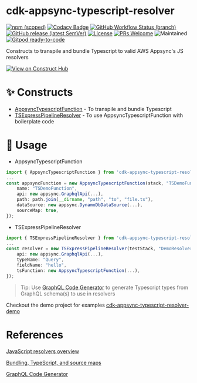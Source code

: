 # cdk-appsync-typescript-resolver

[![npm (scoped)](https://img.shields.io/npm/v/cdk-appsync-typescript-resolver)](https://www.npmjs.com/package/cdk-appsync-typescript-resolver)
[![Codacy Badge](https://app.codacy.com/project/badge/Grade/73988a5fee2a473a92ea3ecb288dfbc3)](https://app.codacy.com/gh/sudokar/cdk-appsync-typescript-resolver/dashboard?utm_source=gh&utm_medium=referral&utm_content=&utm_campaign=Badge_grade)
[![GitHub Workflow Status (branch)](https://img.shields.io/github/actions/workflow/status/sudokar/cdk-appsync-typescript-resolver/release.yml?branch=main&label=release&style=flat-square)](https://github.com/sudokar/cdk-appsync-typescript-resolver/actions/workflows/release.yml)
[![GitHub release (latest SemVer)](https://img.shields.io/github/release/sudokar/cdk-appsync-typescript-resolver?sort=semver&style=flat-square)](https://github.com/sudokar/cdk-appsync-typescript-resolver/releases)
[![License](https://img.shields.io/badge/License-Apache_2.0-blue.svg)](https://opensource.org/licenses/Apache-2.0)
[![PRs Welcome](https://img.shields.io/badge/PRs-welcome-brightgreen.svg)](https://github.com/sudokar/nx-serverless)
![Maintained](https://img.shields.io/maintenance/yes/2024.svg)
[![Gitpod ready-to-code](https://img.shields.io/badge/Gitpod-ready--to--code-blue?logo=gitpod&style=flat-square)](https://gitpod.io/#https://github.com/sudokar/cdk-appsync-typescript-resolver)

Constructs to transpile and bundle Typescript to valid AWS Appsync's JS resolvers

[![View on Construct Hub](https://constructs.dev/badge?package=cdk-appsync-typescript-resolver)](https://constructs.dev/packages/cdk-appsync-typescript-resolver)

# ✨ Constructs

- [AppsyncTypescriptFunction](src%2Flib%2FAppsyncTypescriptFunction.ts) - To transpile and bundle Typescript
- [TSExpressPipelineResolver](src%2Flib%2FJSExpressPipelineResolver.ts) - To use AppsyncTypescriptFunction with boilerplate code

# 🚀 Usage

- AppsyncTypescriptFunction
```typescript
import { AppsyncTypescriptFunction } from 'cdk-appsync-typescript-resolver'
...
const appsyncFunction = new AppsyncTypescriptFunction(stack, "TSDemoFunction", {
    name: "TSDemoFunction",
    api: new appsync.GraphqlApi(...),
    path: path.join(__dirname, "path", "to", "file.ts"),
    dataSource: new appsync.DynamoDbDataSource(...),
    sourceMap: true,
});
```

- TSExpressPipelineResolver

```typescript
import { TSExpressPipelineResolver } from 'cdk-appsync-typescript-resolver'
...
const resolver = new TSExpressPipelineResolver(testStack, "DemoResolver", {
    api: new appsync.GraphqlApi(...),
    typeName: "Query",
    fieldName: "hello",
    tsFunction: new AppsyncTypescriptFunction(...),
});
```

> Tip: Use [GraphQL Code Generator](https://the-guild.dev/graphql/codegen) to generate Typescript types from GraphQL schema(s) to use in resolvers

Checkout the demo project for examples [cdk-appsync-typescript-resolver-demo](https://github.com/sudokar/cdk-appsync-typescript-resolver-demo)

# References

[JavaScript resolvers overview](https://docs.aws.amazon.com/appsync/latest/devguide/resolver-reference-overview-js.html)

[Bundling, TypeScript, and source maps](https://docs.aws.amazon.com/appsync/latest/devguide/resolver-reference-overview-js.html#additional-utilities)

[GraphQL Code Generator](https://the-guild.dev/graphql/codegen)
